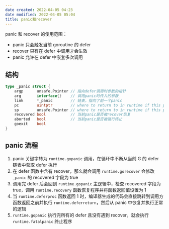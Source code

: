 ```yaml
---
date created: 2022-04-05 04:23
date modified: 2022-04-05 05:04
title: panic和recover
---
```

panic 和 recover 的使用范围：
- panic 只会触发当前 goroutine 的 defer
- recover 只有在 defer 中调用才会生效
- panic 允许在 defer 中嵌套多次调用

## 结构
```go
type _panic struct {
	argp      unsafe.Pointer // 指向defer调用时参数的指针
	arg       interface{}    // 调用panic时传入的参数
	link      *_panic        // 链表，指向了前一个panic
	pc        uintptr        // where to return to in runtime if this panic is bypassed
	sp        unsafe.Pointer // where to return to in runtime if this panic is bypassed
	recovered bool           // 当前panic是否被recover恢复
	aborted   bool           // 当前panic是否被强行终止
	goexit    bool
}
```


## panic 流程
1. panic 关键字转为 `runtime.gopanic` 调用，在循环中不断从当前 G 的 defer 链表中获取 defer 执行
2. 在 defer 函数中含有 recover，那么就会调用 `runtime.gorecover` 会修改 `_panic` 的 recovered 字段为 true
3. 调用完 defer 后会回到 `runtime.gopanic` 主逻辑中，检查 recovered 字段为 true，调用 `runtime.recovery` 函数恢复程序并将函数返回值设置为 1
4. 当 `runtime.deferproc` 函数返回 1 时，编译器生成的代码会直接跳转到调用方函数返回之前并执行 `runtime.deferreturn`，然后从 panic 中恢复并执行正常的逻辑
5. `runtime.gopanic` 执行完所有的 defer 且没有遇到 recover，就会执行 `runtime.fatalpanic` 终止程序